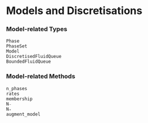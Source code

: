 # Models and Discretisations

### Model-related Types
```@docs 
Phase
PhaseSet
Model
DiscretisedFluidQueue
BoundedFluidQueue 
```

### Model-related Methods
```@docs 
n_phases
rates
membership
N₋
N₊
augment_model
```
